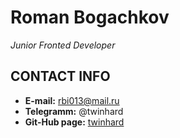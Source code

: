 # Roman Bogachkov
   _Junior Fronted Developer_
## CONTACT INFO
   - **E-mail:**  rbi013@mail.ru
   - **Telegramm:**  @twinhard
   - **Git-Hub page:**  [twinhard](https://github.com/twinhard) 